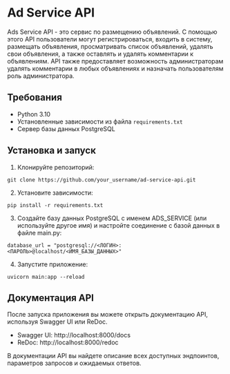 # Ad Service API

Ads Service API - это сервис по размещению объявлений. С помощью этого API пользователи могут регистрироваться, входить в систему, размещать объявления, просматривать список объявлений, удалять свои объявления, а также оставлять и удалять комментарии к объявлениям. API также предоставляет возможность администраторам удалять комментарии в любых объявлениях и назначать пользователям роль администратора.

## Требования

- Python 3.10
- Установленные зависимости из файла `requirements.txt`
- Сервер базы данных PostgreSQL

## Установка и запуск

1. Клонируйте репозиторий:

```shell
git clone https://github.com/your_username/ad-service-api.git
```

2. Установите зависимости:

```shell
pip install -r requirements.txt
```

3. Создайте базу данных PostgreSQL с именем ADS_SERVICE (или используйте другое имя) и настройте соединение с базой данных в файле main.py:

```shell
database_url = "postgresql://<ЛОГИН>:<ПАРОЛЬ>@localhost/<ИМЯ_БАЗЫ_ДАННЫХ>"
```

4. Запустите приложение:
```shell
uvicorn main:app --reload
```
## Документация API

После запуска приложения вы можете открыть документацию API, используя Swagger UI или ReDoc.

* Swagger UI: http://localhost:8000/docs
* ReDoc: http://localhost:8000/redoc

В документации API вы найдете описание всех доступных эндпоинтов, параметров запросов и ожидаемых ответов.

